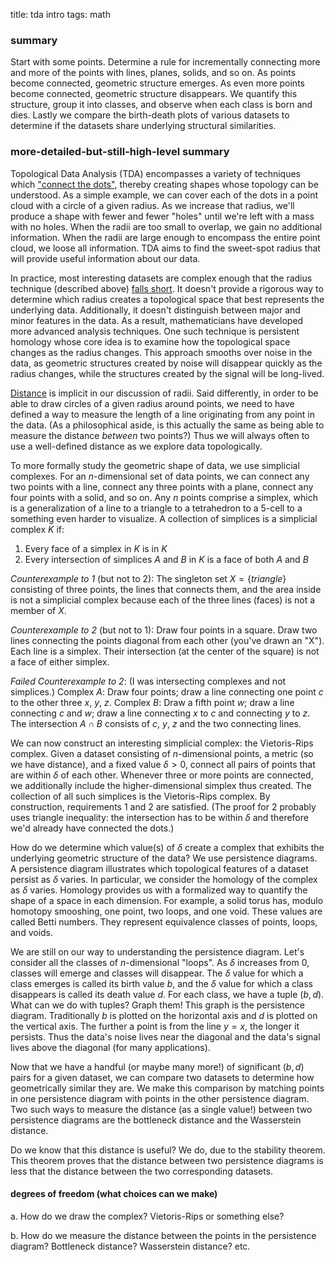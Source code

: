 title: tda intro
tags: math

### summary

Start with some points. Determine a rule for incrementally connecting more and more of the points with lines, planes, solids, and so on. As points become connected, geometric structure emerges. As even more points become connected, geometric structure disappears. We quantify this structure, group it into classes, and observe when each class is born and dies. Lastly we compare the birth-death plots of various datasets to determine if the datasets share underlying structural similarities.

### more-detailed-but-still-high-level summary

Topological Data Analysis (TDA) encompasses a variety of techniques which ["connect the dots"](https://arxiv.org/abs/2004.07036), thereby creating shapes whose topology can be understood. As a simple example, we can cover each of the dots in a point cloud with a circle of a given radius. As we increase that radius, we'll produce a shape with fewer and fewer "holes" until we're left with a mass with no holes. When the radii are too small to overlap, we gain no additional information. When the radii are large enough to encompass the entire point cloud, we loose all information. TDA aims to find the sweet-spot radius that will provide useful information about our data.

In practice, most interesting datasets are complex enough that the radius technique (described above) [falls short](https://www.ias.edu/ideas/2013/lesnick-topological-data-analysis). It doesn't provide a rigorous way to determine which radius creates a topological space that best represents the underlying data. Additionally, it doesn't distinguish between major and minor features in the data. As a result, mathematicians have developed more advanced analysis techniques. One such technique is persistent homology whose core idea is to examine how the topological space changes as the radius changes. This approach smooths over noise in the data, as geometric structures created by noise will disappear quickly as the radius changes, while the structures created by the signal will be long-lived. 

[Distance](https://learning-analytics.info/index.php/JLA/article/view/5196/6089) is implicit in our discussion of radii. Said differently, in order to be able to draw circles of a given radius around points, we need to have defined a way to measure the length of a line originating from any point in the data. (As a philosophical aside, is this actually the same as being able to measure the distance _between_ two points?) Thus we will always often to use a well-defined distance as we explore data topologically.

To more formally study the geometric shape of data, we use simplicial complexes. For an $n$-dimensional set of data points, we can connect any two points with a line, connect any three points with a plane, connect any four points with a solid, and so on. Any $n$ points comprise a simplex, which is a generalization of a line to a triangle to a tetrahedron to a 5-cell to a something even harder to visualize. A collection of simplices is a simplicial complex $K$ if:

1. Every face of a simplex in $K$ is in $K$
2. Every intersection of simplices $A$ and $B$ in $K$ is a face of both $A$ and $B$

_Counterexample to 1_ (but not to 2): The singleton set $X = \{ triangle \}$ consisting of three points, the lines that connects them, and the area inside is not a simplicial complex because each of the three lines (faces) is not a member of $X$.

_Counterexample to 2_ (but not to 1): Draw four points in a square. Draw two lines connecting the points diagonal from each other (you've drawn an "X"). Each line is a simplex. Their intersection (at the center of the square) is not a face of either simplex.

_Failed Counterexample to 2_: (I was intersecting complexes and not simplices.) Complex $A$: Draw four points; draw a line connecting one point $c$ to the other three $x$, $y$, $z$. Complex $B$: Draw a fifth point $w$; draw a line connecting $c$ and $w$; draw a line connecting $x$ to $c$ and connecting $y$ to $z$. The intersection $A \cap B$ consists of $c$, $y$, $z$ and the two connecting lines.

We can now construct an interesting simplicial complex: the Vietoris-Rips complex. Given a dataset consisting of $n$-dimensional points, a metric (so we have distance), and a fixed value $\delta > 0$, connect all pairs of points that are within $\delta$ of each other. Whenever three or more points are connected, we additionally include the higher-dimensional simplex thus created. The collection of all such simplices is the Vietoris-Rips complex. By construction, requirements 1 and 2 are satisfied. (The proof for 2 probably uses triangle inequality: the intersection has to be within $\delta$ and therefore we'd already have connected the dots.)

How do we determine which value(s) of $\delta$ create a complex that exhibits the underlying geometric structure of the data? We use persistence diagrams. A persistence diagram illustrates which topological features of a dataset persist as $\delta$ varies. In particular, we consider the homology of the complex as $\delta$ varies. Homology provides us with a formalized way to quantify the shape of a space in each dimension. For example, a solid torus has, modulo homotopy smooshing, one point, two loops, and one void. These values are called Betti numbers. They represent equivalence classes of points, loops, and voids.

We are still on our way to understanding the persistence diagram. Let's consider all the classes of $n$-dimensional "loops". As $\delta$ increases from 0, classes will emerge and classes will disappear. The $\delta$ value for which a class emerges is called its birth value $b$, and the $\delta$ value for which a class disappears is called its death value $d$. For each class, we have a tuple $(b,d)$. What can we do with tuples? Graph them! This graph is the persistence diagram. Traditionally $b$ is plotted on the horizontal axis and $d$ is plotted on the vertical axis. The further a point is from the line $y=x$, the longer it persists. Thus the data's noise lives near the diagonal and the data's signal lives above the diagonal (for many applications).

Now that we have a handful (or maybe many more!) of significant $(b,d)$ pairs for a given dataset, we can compare two datasets to determine how geometrically similar they are. We make this comparison by matching points in one persistence diagram with points in the other persistence diagram. Two such ways to measure the distance (as a single value!) between two persistence diagrams are the bottleneck distance and the Wasserstein distance.

Do we know that this distance is useful? We do, due to the stability theorem. This theorem proves that the distance between two persistence diagrams is less that the distance between the two corresponding datasets.

#### degrees of freedom (what choices can we make)

a. How do we draw the complex? Vietoris-Rips or something else?

b. How do we measure the distance between the points in the persistence diagram? Bottleneck distance? Wasserstein distance? etc.

